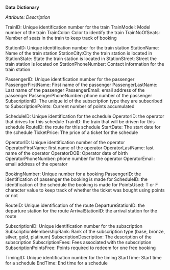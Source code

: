 **Data Dictionary**

_Attribute: Description_

TrainID: Unique identification number for the train
TrainModel:	Model number of the train
TrainColor:	Color to identify the train
TrainNoOfSeats:	Number of seats in the train to keep track of booking
	
	
StationID:	Unique identification number for the train station
StationName:	Name of the train station
StationCity:City the train station is located in
StationState:	State the train station is located in
StationStreet: Street the train station is located on
StationPhoneNumber:	Contact information for the train station
	
	
PassengerID: Unique identification number for the passenger
PassengerFirstName: First name of the passenger
PassengerLastName: Last name of the passenger
PassengerEmail: email address of the passenger
PassengerPhoneNumber: phone number of the passenger
SubscriptionID: The unique id of the subscription type they are subscribed to
SubscriptionPoints: Current number of points accumulated
	
	
ScheduleID: Unique identification for the schedule
OperatorID: the operator that drives for this schedule
TrainID: the train that will be driven for this schedule
RouteID: the route for this schedule
StartDate: The start date for the schedule
TicketPrice: The price of a ticket for the schedule
	
	
OperatorID: Unique identification number of the operator
OperatorFirstName: first name of the operator
OperatorLastName:	last name of the operator
OperatorDOB: Operator date of birth
OperatorPhoneNumber: phone number for the operator
OperatorEmail: email address of the operator
	
	
BookingNumber: Unique number for a booking
PassengerID: the identification of passenger the booking is made for
ScheduleID: the identification of the schedule the booking is made for
PointsUsed: T or F character value to keep track of whether the ticket was bought using points or not 
	
	
RouteID: Unique identification of the route 
DepartureStationID: the departure station for the route
ArrivalStationID: the arrival station for the route
	
	
SubscriptionID: Unique identification number for the subscription
SubscriptionMembershipRank: Rank of the subscription type (base, bronze, silver, gold, platinum)
SubscriptionDescription: The description of the subscription
SubscriptionFees: Fees associated with the subscription
SubscriptionPointsFree: Points required to redeem for one free booking
	
	
TimingID: Unique identification number for the timing
StartTime: Start time for a schedule
EndTime: End time for a schedule 
